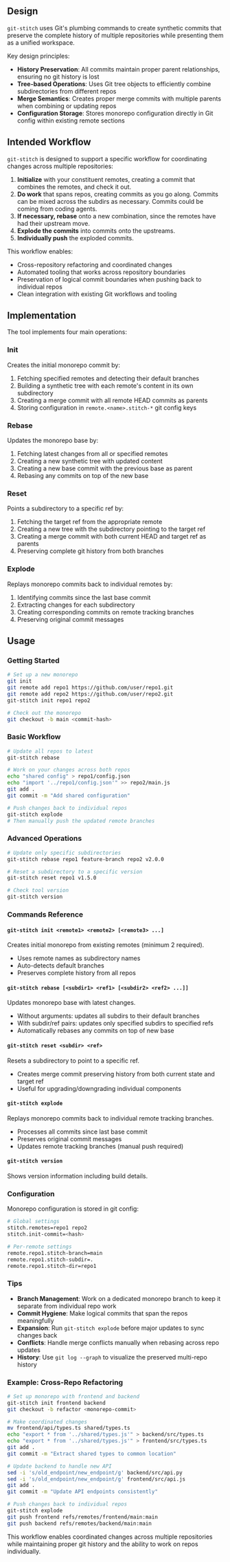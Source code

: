 
## Design

`git-stitch` uses Git's plumbing commands to create synthetic commits that preserve the complete history of multiple repositories while presenting them as a unified workspace.

Key design principles:

- **History Preservation**: All commits maintain proper parent relationships, ensuring no git history is lost
- **Tree-based Operations**: Uses Git tree objects to efficiently combine subdirectories from different repos
- **Merge Semantics**: Creates proper merge commits with multiple parents when combining or updating repos
- **Configuration Storage**: Stores monorepo configuration directly in Git config within existing remote sections

## Intended Workflow

`git-stitch` is designed to support a specific workflow for coordinating changes across multiple repositories:

1. **Initialize** with your constituent remotes, creating a commit that combines the remotes, and check it out.
2. **Do work** that spans repos, creating commits as you go along. Commits can be mixed across the subdirs as necessary. Commits could be coming from coding agents.
3. **If necessary, rebase** onto a new combination, since the remotes have had their upstream move.
4. **Explode the commits** into commits onto the upstreams.
5. **Individually push** the exploded commits.

This workflow enables:
- Cross-repository refactoring and coordinated changes
- Automated tooling that works across repository boundaries  
- Preservation of logical commit boundaries when pushing back to individual repos
- Clean integration with existing Git workflows and tooling

## Implementation

The tool implements four main operations:

### Init
Creates the initial monorepo commit by:
1. Fetching specified remotes and detecting their default branches
2. Building a synthetic tree with each remote's content in its own subdirectory
3. Creating a merge commit with all remote HEAD commits as parents
4. Storing configuration in `remote.<name>.stitch-*` git config keys

### Rebase
Updates the monorepo base by:
1. Fetching latest changes from all or specified remotes
2. Creating a new synthetic tree with updated content
3. Creating a new base commit with the previous base as parent
4. Rebasing any commits on top of the new base

### Reset
Points a subdirectory to a specific ref by:
1. Fetching the target ref from the appropriate remote
2. Creating a new tree with the subdirectory pointing to the target ref
3. Creating a merge commit with both current HEAD and target ref as parents
4. Preserving complete git history from both branches

### Explode
Replays monorepo commits back to individual remotes by:
1. Identifying commits since the last base commit
2. Extracting changes for each subdirectory
3. Creating corresponding commits on remote tracking branches
4. Preserving original commit messages

## Usage

### Getting Started

```bash
# Set up a new monorepo
git init
git remote add repo1 https://github.com/user/repo1.git
git remote add repo2 https://github.com/user/repo2.git
git-stitch init repo1 repo2

# Check out the monorepo
git checkout -b main <commit-hash>
```

### Basic Workflow

```bash
# Update all repos to latest
git-stitch rebase

# Work on your changes across both repos
echo "shared config" > repo1/config.json
echo "import '../repo1/config.json'" >> repo2/main.js
git add .
git commit -m "Add shared configuration"

# Push changes back to individual repos
git-stitch explode
# Then manually push the updated remote branches
```

### Advanced Operations

```bash
# Update only specific subdirectories
git-stitch rebase repo1 feature-branch repo2 v2.0.0

# Reset a subdirectory to a specific version
git-stitch reset repo1 v1.5.0

# Check tool version
git-stitch version
```

### Commands Reference

#### `git-stitch init <remote1> <remote2> [<remote3> ...]`
Creates initial monorepo from existing remotes (minimum 2 required).
- Uses remote names as subdirectory names
- Auto-detects default branches
- Preserves complete history from all repos

#### `git-stitch rebase [<subdir1> <ref1> [<subdir2> <ref2> ...]]`
Updates monorepo base with latest changes.
- Without arguments: updates all subdirs to their default branches
- With subdir/ref pairs: updates only specified subdirs to specified refs
- Automatically rebases any commits on top of new base

#### `git-stitch reset <subdir> <ref>`
Resets a subdirectory to point to a specific ref.
- Creates merge commit preserving history from both current state and target ref
- Useful for upgrading/downgrading individual components

#### `git-stitch explode`
Replays monorepo commits back to individual remote tracking branches.
- Processes all commits since last base commit
- Preserves original commit messages
- Updates remote tracking branches (manual push required)

#### `git-stitch version`
Shows version information including build details.

### Configuration

Monorepo configuration is stored in git config:

```bash
# Global settings
stitch.remotes=repo1 repo2
stitch.init-commit=<hash>

# Per-remote settings  
remote.repo1.stitch-branch=main
remote.repo1.stitch-subdir=.
remote.repo1.stitch-dir=repo1
```

### Tips

- **Branch Management**: Work on a dedicated monorepo branch to keep it separate from individual repo work
- **Commit Hygiene**: Make logical commits that span the repos meaningfully
- **Expansion**: Run `git-stitch explode` before major updates to sync changes back
- **Conflicts**: Handle merge conflicts manually when rebasing across repo updates
- **History**: Use `git log --graph` to visualize the preserved multi-repo history

### Example: Cross-Repo Refactoring

```bash
# Set up monorepo with frontend and backend
git-stitch init frontend backend
git checkout -b refactor <monorepo-commit>

# Make coordinated changes
mv frontend/api/types.ts shared/types.ts
echo "export * from '../shared/types.js'" > backend/src/types.ts
echo "export * from '../shared/types.js'" > frontend/src/types.ts
git add .
git commit -m "Extract shared types to common location"

# Update backend to handle new API
sed -i 's/old_endpoint/new_endpoint/g' backend/src/api.py
sed -i 's/old_endpoint/new_endpoint/g' frontend/src/api.js
git add .
git commit -m "Update API endpoints consistently"

# Push changes back to individual repos
git-stitch explode
git push frontend refs/remotes/frontend/main:main
git push backend refs/remotes/backend/main:main
```

This workflow enables coordinated changes across multiple repositories while maintaining proper git history and the ability to work on repos individually.